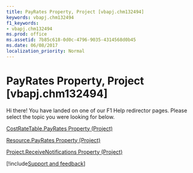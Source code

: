 ```yaml
---
title: PayRates Property, Project [vbapj.chm132494]
keywords: vbapj.chm132494
f1_keywords:
- vbapj.chm132494
ms.prod: office
ms.assetid: 7b85c618-0d0c-4796-9035-4314568d0b45
ms.date: 06/08/2017
localization_priority: Normal
---
```



# PayRates Property, Project [vbapj.chm132494]

Hi there! You have landed on one of our F1 Help redirector pages. Please select the topic you were looking for below.

[CostRateTable.PayRates Property (Project)](https://msdn.microsoft.com/library/260d9e77-9fce-5169-687f-027995c73273%28Office.15%29.aspx)

[Resource.PayRates Property (Project)](https://msdn.microsoft.com/library/bd01dd18-bbf4-52d5-bc37-d525603fcb8e%28Office.15%29.aspx)

[Project.ReceiveNotifications Property (Project)](https://msdn.microsoft.com/library/16ac7115-ff63-7d49-eeb0-ef416a087959%28Office.15%29.aspx)

[!include[Support and feedback](~/includes/feedback-boilerplate.md)]